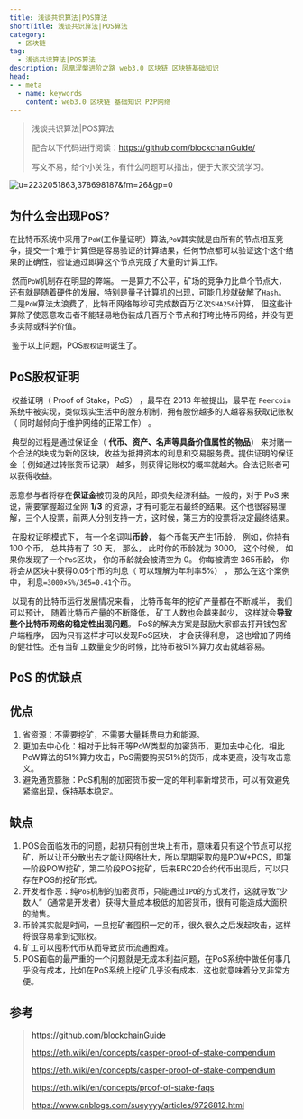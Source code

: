 ```yaml
---
title: 浅谈共识算法|POS算法
shortTitle: 浅谈共识算法|POS算法
category:
  - 区块链
tag:
  - 浅谈共识算法|POS算法
description: 凤凰涅槃进阶之路 web3.0 区块链 区块链基础知识  
head:
- - meta
  - name: keywords
    content: web3.0 区块链 基础知识 P2P网络 
---
```

> 浅谈共识算法|POS算法
>
> 配合以下代码进行阅读：<https://github.com/blockchainGuide/>
>
> 写文不易，给个小关注，有什么问题可以指出，便于大家交流学习。

![u=2232051863,378698187&fm=26&gp=0](https://tva1.sinaimg.cn/large/008eGmZEgy1gn96oqcxsyj30dw08pjs7.jpg)

## 为什么会出现PoS?

​    在比特币系统中采用了`PoW`(工作量证明）算法,`PoW`其实就是由所有的节点相互竞争，提交一个难于计算但是容易验证的计算结果，任何节点都可以验证这个这个结果的正确性，验证通过即算这个节点完成了大量的计算工作。

​    然而`PoW`机制存在明显的弊端。 一是算力不公平，矿场的竞争力比单个节点大，还有就是随着硬件的发展，特别是量子计算机的出现，可能几秒就破解了`Hash`。 二是`PoW`算法太浪费了，比特币网络每秒可完成数百万亿次`SHA256`计算， 但这些计算除了使恶意攻击者不能轻易地伪装成几百万个节点和打垮比特币网络，并没有更多实际或科学价值。

​    鉴于以上问题，POS`股权证明`诞生了。

## PoS股权证明

​    权益证明（ Proof of Stake，PoS） ，最早在 2013 年被提出，最早在 `Peercoin` 系统中被实现，类似现实生活中的股东机制，拥有股份越多的人越容易获取记账权（ 同时越倾向于维护网络的正常工作） 。

​    典型的过程是通过保证金（ **代币、资产、名声等具备价值属性的物品**） 来对赌一个合法的块成为新的区块，收益为抵押资本的利息和交易服务费。提供证明的保证金（ 例如通过转账货币记录） 越多，则获得记账权的概率就越大。合法记账者可以获得收益。

​    恶意参与者将存在**保证金**被罚没的风险，即损失经济利益。一般的，对于 PoS 来说，需要掌握超过全网 **1/3** 的资源，才有可能左右最终的结果。这个也很容易理解，三个人投票，前两人分别支持一方，这时候，第三方的投票将决定最终结果。

​    在股权证明模式下， 有一个名词叫**币龄**， 每个币每天产生1币龄， 例如，你持有 100 个币， 总共持有了 30 天， 那么， 此时你的币龄就为 3000， 这个时候， 如果你发现了一个`PoS`区块， 你的币龄就会被清空为 0。 你每被清空 365币龄， 你将会从区块中获得0.05个币的利息（ 可以理解为年利率5%） ， 那么在这个案例中， 利息`=3000×5%/365=0.41`个币。

​    以现有的比特币运行发展情况来看， 比特币每年的挖矿产量都在不断减半， 我们可以预计， 随着比特币产量的不断降低， 矿工人数也会越来越少， 这样就会**导致整个比特币网络的稳定性出现问题**。 PoS的解决方案是鼓励大家都去打开钱包客户端程序， 因为只有这样才可以发现PoS区块， 才会获得利息， 这也增加了网络的健壮性。还有当矿工数量变少的时候，比特币被51%算力攻击就越容易。

## PoS 的优缺点

## 优点

1. 省资源：不需要挖矿，不需要大量耗费电力和能源。
2. 更加去中心化：相对于比特币等PoW类型的加密货币，更加去中心化，相比PoW算法的51%算力攻击，PoS需要购买51%的货币，成本更高，没有攻击意义。
3. 避免通货膨胀：PoS机制的加密货币按一定的年利率新增货币，可以有效避免紧缩出现，保持基本稳定。

## 缺点

1. POS会面临发币的问题，起初只有创世块上有币，意味着只有这个节点可以挖矿，所以让币分散出去才能让网络壮大，所以早期采取的是POW+POS，即第一阶段POW挖矿，第二阶段POS挖矿，后来ERC20合约代币出现后，可以只存在POS的挖矿形式。
2. 开发者作恶：纯`PoS`机制的加密货币，只能通过`IPO`的方式发行，这就导致“少数人”（通常是开发者）获得大量成本极低的加密货币，很有可能造成大面积的抛售。
3. 币龄其实就是时间，一旦挖矿者囤积一定的币，很久很久之后发起攻击，这样将很容易拿到记账权。
4. 矿工可以囤积代币从而导致货币流通困难。
5. POS面临的最严重的一个问题就是无成本利益问题，在PoS系统中做任何事几乎没有成本，比如在PoS系统上挖矿几乎没有成本，这也就意味着分叉非常方便。

## 参考

> <https://github.com/blockchainGuide>
>
> <https://eth.wiki/en/concepts/casper-proof-of-stake-compendium>
>
> <https://eth.wiki/en/concepts/casper-proof-of-stake-compendium>
>
> <https://eth.wiki/en/concepts/proof-of-stake-faqs>
>
> <https://www.cnblogs.com/sueyyyy/articles/9726812.html>
